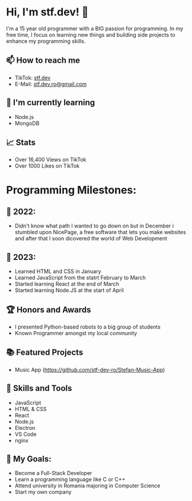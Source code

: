 # Hi, I'm stf.dev! 👋

I'm a 15 year old programmer with a BIG passion for programming. In my free time, I focus on learning new things and building side projects to enhance my programming skills.

## 📫 How to reach me

- TikTok: [stf.dev](https://www.tiktok.com/@stf.dev)
- E-Mail: stf.dev.ro@gmail.com

## 🌱 I'm currently learning

- Node.js
- MongoDB

## 📈 Stats

- Over 16,400 Views on TikTok
- Over 1000 Likes on TikTok

# Programming Milestones:

## 📅 2022:

- Didn't know what path I wanted to go down on but in December i stumbled upon NicePage, a free software that lets you make websites and after that I soon dicovered the world of Web Development

## 🎉 2023:

- Learned HTML and CSS in January 
- Learned JavaScript from the statrt February to March 
- Started learning React at the end of March
- Started learning Node.JS at the start of April


## 🏆 Honors and Awards

- I presented Python-based robots to a big group of students
- Known Programmer amongst my local community

## 📚 Featured Projects

- Music App (https://github.com/stf-dev-ro/Stefan-Music-App)

## 🔧 Skills and Tools

- JavaScript
- HTML & CSS
- React
- Node.js
- Electron
- VS Code
- nginx

## 🌟 My Goals:

- Become a Full-Stack Developer
- Learn a programming language like C or C++
- Attend university in Romania majoring in Computer Science
- Start my own company
